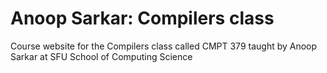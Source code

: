 # Anoop Sarkar: Compilers class

Course website for the Compilers class called CMPT 379 taught by Anoop Sarkar at SFU School of Computing Science

